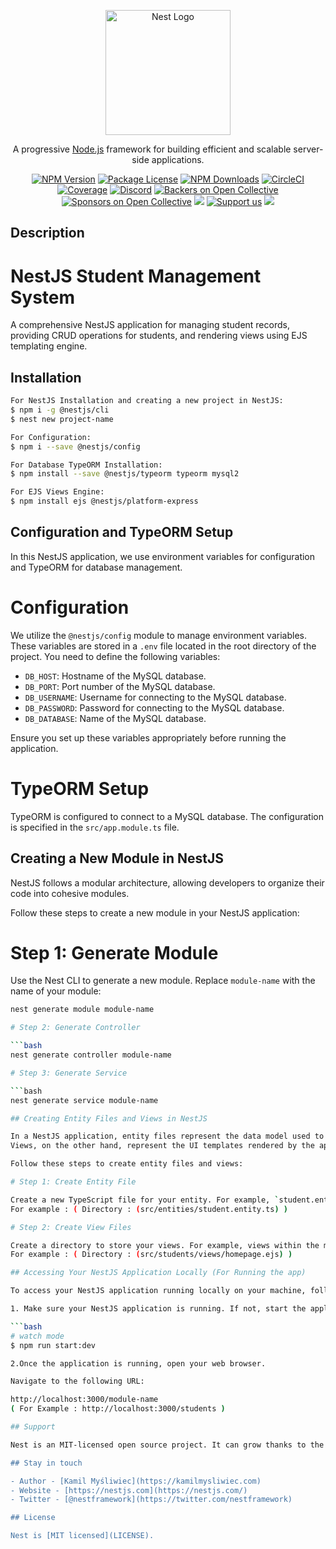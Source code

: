 <p align="center">
  <a href="http://nestjs.com/" target="blank"><img src="https://nestjs.com/img/logo-small.svg" width="200" alt="Nest Logo" /></a>
</p>

[circleci-image]: https://img.shields.io/circleci/build/github/nestjs/nest/master?token=abc123def456
[circleci-url]: https://circleci.com/gh/nestjs/nest

  <p align="center">A progressive <a href="http://nodejs.org" target="_blank">Node.js</a> framework for building efficient and scalable server-side applications.</p>
    <p align="center">
<a href="https://www.npmjs.com/~nestjscore" target="_blank"><img src="https://img.shields.io/npm/v/@nestjs/core.svg" alt="NPM Version" /></a>
<a href="https://www.npmjs.com/~nestjscore" target="_blank"><img src="https://img.shields.io/npm/l/@nestjs/core.svg" alt="Package License" /></a>
<a href="https://www.npmjs.com/~nestjscore" target="_blank"><img src="https://img.shields.io/npm/dm/@nestjs/common.svg" alt="NPM Downloads" /></a>
<a href="https://circleci.com/gh/nestjs/nest" target="_blank"><img src="https://img.shields.io/circleci/build/github/nestjs/nest/master" alt="CircleCI" /></a>
<a href="https://coveralls.io/github/nestjs/nest?branch=master" target="_blank"><img src="https://coveralls.io/repos/github/nestjs/nest/badge.svg?branch=master#9" alt="Coverage" /></a>
<a href="https://discord.gg/G7Qnnhy" target="_blank"><img src="https://img.shields.io/badge/discord-online-brightgreen.svg" alt="Discord"/></a>
<a href="https://opencollective.com/nest#backer" target="_blank"><img src="https://opencollective.com/nest/backers/badge.svg" alt="Backers on Open Collective" /></a>
<a href="https://opencollective.com/nest#sponsor" target="_blank"><img src="https://opencollective.com/nest/sponsors/badge.svg" alt="Sponsors on Open Collective" /></a>
  <a href="https://paypal.me/kamilmysliwiec" target="_blank"><img src="https://img.shields.io/badge/Donate-PayPal-ff3f59.svg"/></a>
    <a href="https://opencollective.com/nest#sponsor"  target="_blank"><img src="https://img.shields.io/badge/Support%20us-Open%20Collective-41B883.svg" alt="Support us"></a>
  <a href="https://twitter.com/nestframework" target="_blank"><img src="https://img.shields.io/twitter/follow/nestframework.svg?style=social&label=Follow"></a>
</p>
  <!--[![Backers on Open Collective](https://opencollective.com/nest/backers/badge.svg)](https://opencollective.com/nest#backer)
  [![Sponsors on Open Collective](https://opencollective.com/nest/sponsors/badge.svg)](https://opencollective.com/nest#sponsor)-->

## Description

# NestJS Student Management System

A comprehensive NestJS application for managing student records, providing CRUD operations for students, and rendering views using EJS templating engine.

## Installation

```bash
For NestJS Installation and creating a new project in NestJS:
$ npm i -g @nestjs/cli
$ nest new project-name

For Configuration:
$ npm i --save @nestjs/config

For Database TypeORM Installation:
$ npm install --save @nestjs/typeorm typeorm mysql2

For EJS Views Engine:
$ npm install ejs @nestjs/platform-express
```
## Configuration and TypeORM Setup

In this NestJS application, we use environment variables for configuration and TypeORM for database management.

# Configuration

We utilize the `@nestjs/config` module to manage environment variables. These variables are stored in a `.env` file located in the root directory of the project. 
You need to define the following variables:

- `DB_HOST`: Hostname of the MySQL database.
- `DB_PORT`: Port number of the MySQL database.
- `DB_USERNAME`: Username for connecting to the MySQL database.
- `DB_PASSWORD`: Password for connecting to the MySQL database.
- `DB_DATABASE`: Name of the MySQL database.

Ensure you set up these variables appropriately before running the application.

# TypeORM Setup

TypeORM is configured to connect to a MySQL database. The configuration is specified in the `src/app.module.ts` file.

## Creating a New Module in NestJS

NestJS follows a modular architecture, allowing developers to organize their code into cohesive modules. 

Follow these steps to create a new module in your NestJS application:

# Step 1: Generate Module

Use the Nest CLI to generate a new module. Replace `module-name` with the name of your module:

```bash
nest generate module module-name

# Step 2: Generate Controller

```bash
nest generate controller module-name

# Step 3: Generate Service

```bash
nest generate service module-name

## Creating Entity Files and Views in NestJS

In a NestJS application, entity files represent the data model used to interact with the database.
Views, on the other hand, represent the UI templates rendered by the application.

Follow these steps to create entity files and views:

# Step 1: Create Entity File

Create a new TypeScript file for your entity. For example, `student.entity.ts` within the `entities` directory.
For example : ( Directory : (src/entities/student.entity.ts) )

# Step 2: Create View Files

Create a directory to store your views. For example, views within the module directory.
For example : ( Directory : (src/students/views/homepage.ejs) ) 

## Accessing Your NestJS Application Locally (For Running the app)

To access your NestJS application running locally on your machine, follow these steps:

1. Make sure your NestJS application is running. If not, start the application by running:

```bash
# watch mode
$ npm run start:dev

2.Once the application is running, open your web browser.

Navigate to the following URL:

http://localhost:3000/module-name
( For Example : http://localhost:3000/students )

## Support

Nest is an MIT-licensed open source project. It can grow thanks to the sponsors and support by the amazing backers. If you'd like to join them, please [read more here](https://docs.nestjs.com/support).

## Stay in touch

- Author - [Kamil Myśliwiec](https://kamilmysliwiec.com)
- Website - [https://nestjs.com](https://nestjs.com/)
- Twitter - [@nestframework](https://twitter.com/nestframework)

## License

Nest is [MIT licensed](LICENSE).
